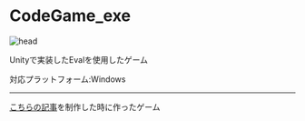 # CodeGame_exe

![head](https://user-images.githubusercontent.com/64544361/116497926-7cd04a80-a8e3-11eb-965e-f5dcf537a46b.png)

Unityで実装したEvalを使用したゲーム

対応プラットフォーム:Windows

---
[こちらの記事](https://trap.jp/post/1292/)を制作した時に作ったゲーム
